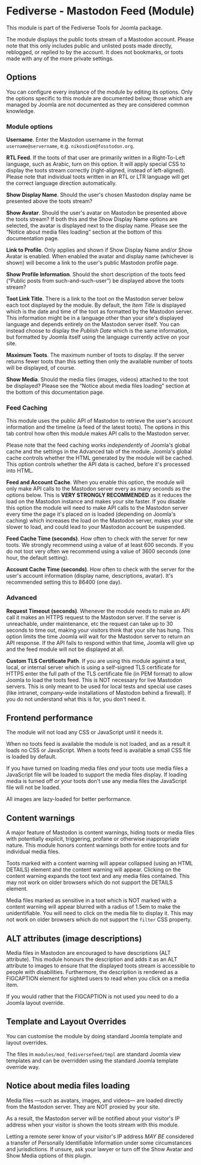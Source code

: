 # Fediverse - Mastodon Feed (Module)

This module is part of the Fediverse Tools for Joomla package.

The module displays the public toots stream of a Mastodon account. Please note that this only includes public and unlisted posts made directly, reblogged, or replied to by the account. It does not bookmarks, or toots made with any of the more private settings.

## Options

You can configure every instance of the module by editing its options. Only the options specific to this module are documented below; those which are managed by Joomla are not documented as they are considered common knowledge.

### Module options

**Username**. Enter the Mastodon username in the format `username@servername`, e.g. `nikosdion@fosstodon.org`.

**RTL Feed**. If the toots of that user are primarily written in a Right-To-Left language, such as Arabic, turn on this option. It will apply special CSS to display the toots stream correctly (right-aligned, instead of left-aligned). Please note that individual toots written in an RTL or LTR language will get the correct language direction automatically.

**Show Display Name**. Should the user's chosen Mastodon display name be presented above the toots stream?

**Show Avatar**. Should the user's avatar on Mastodon be presented above the toots stream? If both this and the Show Display Name options are selected, the avatar is displayed next to the display name. Please see the “Notice about media files loading” section at the bottom of this documentation page.

**Link to Profile**. Only applies and shown if Show Display Name and/or Show Avatar is enabled. When enabled the avatar and display name (whichever is shown) will become a link to the user's public Mastodon profile page.

**Show Profile Information**. Should the short description of the toots feed (“Public posts from such-and-such-user”) be displayed above the toots stream?

**Toot Link Title**. There is a link to the toot on the Mastodon server below each toot displayed by the module. By default, the _Item Title_ is displayed which is the date and time of the toot as formatted by the Mastodon server. This information might be in a language other than your site's displayed language and depends entirely on the Mastodon server itself. You can instead choose to display the _Publish Date_ which is the same information, but formatted by Joomla itself using the language currently active on your site.

**Maximum Toots**. The maximum number of toots to display. If the server returns fewer toots than this setting then only the available number of toots will be displayed, of course.

**Show Media**. Should the media files (images, videos) attached to the toot be displayed? Please see the “Notice about media files loading” section at the bottom of this documentation page.

### Feed Caching

This module uses the public API of Mastodon to retrieve the user's account information and the timeline (a feed of the latest toots). The options in this tab control how often this module makes API calls to the Mastodon server.

Please note that the feed caching works _independently_ of Joomla's global cache and the settings in the Advanced tab of the module. Joomla's global cache controls whether the HTML generated by the module will be cached. This option controls whether the API data is cached, before it's processed into HTML.

**Feed and Account Cache**. When you enable this option, the module will only make API calls to the Mastodon server every as many seconds as the options below. This is **VERY STRONGLY RECOMMENDED** as it reduces the load on the Mastodon instance and makes your site faster. If you disable this option the module will need to make API calls to the Mastodon server every time the page it's placed on is loaded (depending on Joomla's caching) which increases the load on the Mastodon server, makes your site slower to load, and could lead to your Mastodon account be suspended.

**Feed Cache Time (seconds)**. How often to check with the server for new toots. We strongly recommend using a value of at least 600 seconds. If you do not toot very often we recommend using a value of 3600 seconds (one hour, the default setting).

**Account Cache Time (seconds)**. How often to check with the server for the user's account information (display name, descriptions, avatar). It's recommended setting this to 86400 (one day).

### Advanced

**Request Timeout (seconds)**. Whenever the module needs to make an API call it makes an HTTPS request to the Mastodon server. If the server is unreachable, under maintenance, etc the request can take up to 30 seconds to time out, making your visitors think that your site has hung. This option limits the time Joomla will wait for the Mastodon server to return an API response. If the API fails to respond within that time, Joomla will give up and the feed module will not be displayed at all.

**Custom TLS Certificate Path**. If you are using this module against a test, local, or internal server which is using a self-signed TLS certificate for HTTPS enter the full path of the TLS certificate file (in PEM format) to allow Joomla to load the toots feed. This is NOT necessary for live Mastodon servers. This is only meant to be used for local tests and special use cases (like intranet, company-wide installations of Mastodon behind a firewall). If you do not understand what this is for, you don't need it.

## Frontend performance

The module will not load any CSS or JavaScript until it needs it. 

When no toots feed is available the module is not loaded, and as a result it loads no CSS or JavaScript. When a toots feed is available a small CSS file is loaded by default.

If you have turned on loading media files _and_ your toots use media files a JavaScript file will be loaded to support the media files display. If loading media is turned off _or_ your toots don't use any media files the JavaScript file will not be loaded.

All images are lazy-loaded for better performance.

## Content warnings

A major feature of Mastodon is content warnings, hiding toots or media files with potentially explicit, triggering, profane or otherwise inappropriate nature. This module honors content warnings both for entire toots and for individual media files.

Toots marked with a content warning will appear collapsed (using an HTML DETAILS) element and the content warning will appear. Clicking on the content warning expands the toot text and any media files contained. This may not work on older browsers which do not support the DETAILS element.

Media files marked as sensitive in a toot which is NOT marked with a content warning will appear blurred with a radius of 1.5em to make the unidentifiable. You will need to click on the media file to display it. This may not work on older browsers which do not support the `filter` CSS property.

## ALT attributes (image descriptions)

Media files in Mastodon are encouraged to have descriptions (ALT attribute). This module honours the description and adds it as an ALT attribute to images to ensure that the displayed toots stream is accessible to people with disabilities. Furthermore, the description is rendered as a FIGCAPTION element for sighted users to read when you click on a media item.

If you would rather that the FIGCAPTION is not used you need to do a Joomla layout override.

## Template and Layout Overrides

You can customise the module by doing standard Joomla template and layout overrides.

The files in `modules/mod_fediversefeed/tmpl` are standard Joomla view templates and can be overridden using the standard Joomla template override way.

## Notice about media files loading

Media files —such as avatars, images, and videos— are loaded directly from the Mastodon server. They are NOT proxied by your site.

As a result, the Mastodon server will be notified about your visitor's IP address when your visitor is shown the toots stream with this module.

Letting a remote serer know of your visitor's IP address _MAY BE_ considered a transfer of Personally Identifiable Information under some circumstances and jurisdictions. If unsure, ask your lawyer or turn off the Show Avatar and Show Media options of this plugin.